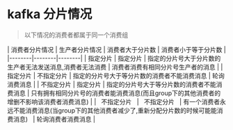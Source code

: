 # kafka 分片情况
> 以下情况的消费者都属于同一个消费组

| 消费者分片情况 |	 生产者分片情况	| 消费者大于分片数 |  消费者小于等于分片数  |
|--------|--------|--------|
|    指定分片    |    指定分片    |		指定的分片号大于分片数的生产者无法发送消息,消费者无法消费   |	 消费者消费有相同分片号生产者的消息	|
|    指定分片    |    不指定分片    |		指定的分片号大于等分片数的消费者不能消费消息  |	 轮询消费消息	|
|    不指定分片    |    指定分片    |		指定的分片号大于等分片数的消费者不能消费消息   |	 只有拥有相同分片号的消费者能消费消息(而且group下的其他消费者的增删不影响该消费者消费消息)	|
|    不指定分片    |    不指定分片    |		有一个消费者永远不能消费消息(当group下的其他消费者减少了,重新分配分片数的时候可能能消费消息)   |	 轮询消费者消费消息	|

